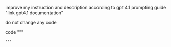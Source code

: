 improve my instruction and description according to gpt 4.1 prompting guide 
"link gpt4.1 documentation"

do not change any code

code
"""

"""